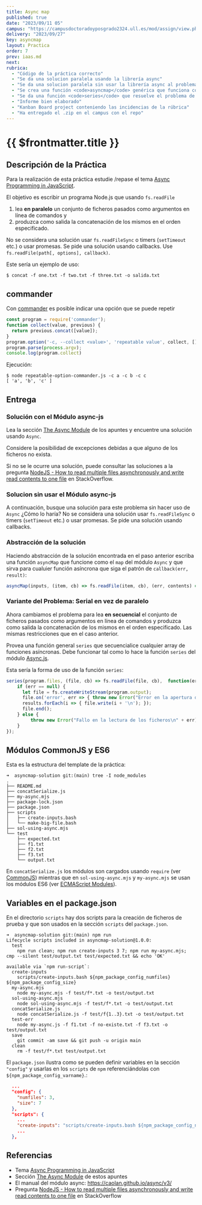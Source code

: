 ```yaml
---
title: Async map
published: true
date: "2023/09/11 05"
campus: "https://campusdoctoradoyposgrado2324.ull.es/mod/assign/view.php?id=4062"
delivery: "2023/09/27"
key: asyncmap
layout: Practica
order: 7
prev: iaas.md
next: 
rubrica:
  - "Código de la práctica correcto"
  - "Se da una solucion paralela usando la librería async"
  - "Se da una solucion paralela sin usar la librería async al problema de la lectura de ficheros"
  - "Se crea una función <code>asyncmap</code> genérica que funciona como el <code>map</code> de async"
  - "Se da una función <code>series</code> que resuelve el problema de serializar llamadas a funciones asíncronas"
  - "Informe bien elaborado"
  - "Kanban Board project conteniendo las incidencias de la rúbrica"
  - "Ha entregado el .zip en el campus con el repo"
---
```


# {{ $frontmatter.title }}


## Descripción de la Práctica 

Para la realización de esta práctica estudie /repase el tema [Async Programming in JavaScript](/temas/async/).

El objetivo es escribir un programa Node.js que usando `fs.readFile` 

1. lea **en paralelo** un conjunto de ficheros pasados como argumentos en línea de comandos y 
2. produzca como salida la concatenación de los mismos en el orden especificado. 
 
No se considera una solución usar `fs.readFileSync` o timers (`setTimeout` etc.) o usar promesas. Se pide una solución usando callbacks.
Use `fs.readFile(path[, options], callback)`. 

Este sería un ejemplo de uso:

```
$ concat -f one.txt -f two.txt -f three.txt -o salida.txt
```

## commander

Con [commander](https://www.npmjs.com/package/commander?activeTab=readme) es posible indicar una opción que se puede repetir

```js
const program = require('commander');
function collect(value, previous) {
  return previous.concat([value]);
}
program.option('-c, --collect <value>', 'repeatable value', collect, []);
program.parse(process.argv);
console.log(program.collect)
```

Ejecución:

```
$ node repeatable-option-commander.js -c a -c b -c c
[ 'a', 'b', 'c' ]
```
## Entrega

### Solución con el Módulo async-js

Lea la sección [The Async Module](/temas/async/async-js) de los apuntes y encuentre una solución usando `Async`. 

Considere la posibilidad de excepciones debidas a que alguno de los ficheros no exista. 

Si no se le ocurre una solución, puede consultar las soluciones a la pregunta [NodeJS - How to read multiple files asynchronously and write read contents to one file](https://stackoverflow.com/questions/39020704/nodejs-how-to-read-multiple-files-asynchronously-and-write-read-contents-to-on) en StackOverflow.

### Solucion sin usar el Módulo async-js

A continuación, busque  una solución para este problema sin hacer uso de `Async` ¿Cómo lo haría?
No se considera una solución usar `fs.readFileSync` o timers (`setTimeout` etc.) o usar promesas. Se pide una solución usando callbacks.

### Abstracción de la solución

Haciendo abstracción de la solución encontrada en el paso anterior escriba una función `asyncMap` que funcione como el `map` del módulo `Async` y que sirva 
para cualuier función asíncrona que siga el patrón de `callback(err, result)`:

  ```js
  asyncMap(inputs, (item, cb) => fs.readFile(item, cb), (err, contents) => { ... });
  ```

### Variante del Problema: Serial en vez de paralelo

Ahora cambiamos el problema para lea **en secuencial** el conjunto de ficheros pasados como argumentos en línea de comandos y 
produzca como salida la concatenación de los mismos en el orden especificado. Las mismas restricciones que en el caso anterior.

Provea una  función general `series` que secuencialice cualquier array de funciones asíncronas.
Debe funcionar tal como lo hace la función `series`  del módulo [Async.js](/temas/async/async-js).

Esta sería la forma de uso de la función `series`:

```js
series(program.files, (file, cb) => fs.readFile(file, cb),  function(err, results)  {
    if (err == null) {
      let file = fs.createWriteStream(program.output);
      file.on('error', err => { throw new Error("Error en la apertura del archivo " + program.output + " " + err) });
      results.forEach(i => { file.write(i + '\n'); });
      file.end();
    } else {
         throw new Error("Fallo en la lectura de los ficheros\n" + err)
    }
});
```

## Módulos CommonJS y ES6 

Esta es la estructura del template de la práctica:

```
➜  asyncmap-solution git:(main) tree -I node_modules
.
├── README.md
├── concatSerialize.js
├── my-async.mjs
├── package-lock.json
├── package.json
├── scripts
│   ├── create-inputs.bash
│   └── make-big-file.bash
├── sol-using-async.mjs
└── test
    ├── expected.txt
    ├── f1.txt
    ├── f2.txt
    ├── f3.txt
    └── output.txt
```

En `concatSerialize.js` los módulos son cargados usando `require` (ver [CommonJS](https://nodejs.org/api/modules.html#modules_modules_commonjs_modules)) mientras que en `sol-using-async.mjs`  y `my-async.mjs` 
se usan los módulos ES6 (ver [ECMAScript Modules](https://nodejs.org/api/esm.html#esm_ecmascript_modules)).

## Variables en el package.json

En el directorio `scripts` hay dos scripts para la creación de ficheros de prueba y que son usados en la sección `scripts` del `package.json`. 


```
➜  asyncmap-solution git:(main) npm run
Lifecycle scripts included in asyncmap-solution@1.0.0:
  test
    npm run clean; npm run create-inputs 3 7; npm run my-async.mjs; cmp --silent test/output.txt test/expected.txt && echo 'OK'

available via `npm run-script`:
  create-inputs
    scripts/create-inputs.bash ${npm_package_config_numfiles} ${npm_package_config_size}
  my-async.mjs
    node my-async.mjs -f test/f*.txt -o test/output.txt
  sol-using-async.mjs
    node sol-using-async.mjs -f test/f*.txt -o test/output.txt
  concatSerialize.js
    node concatSerialize.js -f test/f{1..3}.txt -o test/output.txt
  test-err
    node my-async.js -f f1.txt -f no-existe.txt -f f3.txt -o test/output.txt
  save
    git commit -am save && git push -u origin main
  clean
    rm -f test/f*.txt test/output.txt
```

El `package.json` ilustra como se pueden definir variables en la sección `"config"` y usarlas en los `scripts` de `npm` referenciándolas con `${npm_package_config_varname}`.:

```json
  ...  
  "config": {
    "numfiles": 3,
    "size": 7
  },
  "scripts": {
    ...
    "create-inputs": "scripts/create-inputs.bash ${npm_package_config_numfiles} ${npm_package_config_size}",
    ...
  },

```


## Referencias

* Tema [Async Programming in JavaScript](/temas/async/)
* Sección [The Async Module](/temas/async/async-js) de estos apuntes
* El manual del módulo async: <https://caolan.github.io/async/v3/>
* Pregunta [NodeJS - How to read multiple files asynchronously and write read contents to one file](https://stackoverflow.com/questions/39020704/nodejs-how-to-read-multiple-files-asynchronously-and-write-read-contents-to-on) en StackOverflow
